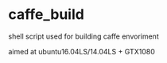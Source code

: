 # caffe_build
shell script used for building caffe envoriment

aimed at ubuntu16.04LS/14.04LS + GTX1080
